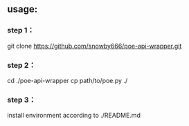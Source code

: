 ## usage:
### step 1：
git clone https://github.com/snowby666/poe-api-wrapper.git

### step 2：
cd ./poe-api-wrapper
cp path/to/poe.py ./

### step 3：
install environment according to ./README.md